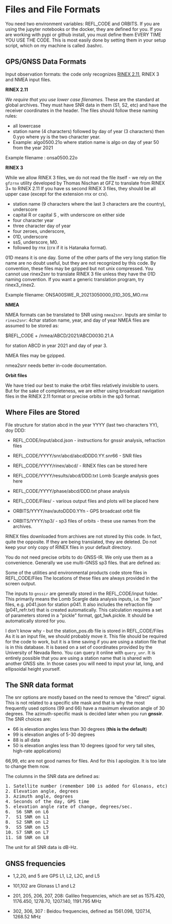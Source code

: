# Files and File Formats

You need two environment variables: REFL_CODE and ORBITS. If you are using 
the jupyter notebooks or the docker, they are defined for you. If you are working
with pypi or github install, you must define them EVERY TIME YOU USE THE CODE.
This is most easily done by setting them in your setup script, which on my machine
is called .bashrc.

## GPS/GNSS Data Formats

Input observation formats: the code only 
recognizes [RINEX 2.11](https://www.ngs.noaa.gov/CORS/RINEX211.txt), RINEX 3 and NMEA input files.

**RINEX 2.11**

*We require that you use lower case filenames.* These are the standard at global archives.
They must have SNR data in them (S1, S2, etc) and have the receiver coordinates in the header.
The files should follow these naming rules:

- all lowercase
- station name (4 characters) followed by day of year (3 characters) then 0.yyo where yy is the two character year.
- Example: algo0500.21o where station name is algo on day of year 50 from the year 2021

Example filename : onsa0500.22o

**RINEX 3**

While we allow RINEX 3 files, we do not read the file itself - we rely on the <code>gfzrnx</code> 
utility developed by Thomas Nischan at GFZ to translate from RINEX 3+ to RINEX 2.11
If you have ss second RINEX 3 files, they should be all upper case (except for the extension rnx or crx).

* station name (9 characters where the last 3 characters are the country), underscore
* capital R or capital S , with underscore on either side
* four character year
* three character day of year
* four zeroes, underscore,
* 01D, underscore
* ssS, underscore, M0.
* followed by rnx (crx if it is Hatanaka format).

01D means it is one day. Some of the other parts of the very long station file name are no
doubt useful, but they are not recognized by this code. By convention, these files may be
gzipped but not unix compressed. You cannot use rinex2snr to translate RINEX 3 file unless they
have the 01D naming convention. If you want a generic translation program, try rinex3_rinex2.

Example filename: ONSA00SWE_R_20213050000_01D_30S_MO.rnx

**NMEA**

NMEA formats can be translated to SNR using <code>nmea2snr</code>.
Inputs are similar to <code>rinex2snr</code>: 4char station name, year, and day of year
NMEA files are assumed to be stored as:

$REFL_CODE + /nmea/ABCD/2021/ABCD0030.21.A

for station ABCD in year 2021 and day of year 3.

NMEA files may be gzipped.

nmea2snr needs better in-code documentation.

**Orbit files**

We have tried our best to make the orbit files relatively invisible to users.
But for the sake of completeness, we are either using broadcast navigation files in 
the RINEX 2.11 format
or precise orbits in the sp3 format.   

## Where Files are Stored


File structure for station abcd in the year YYYY (last two characters YY), doy DDD:

- REFL_CODE/input/abcd.json - instructions for gnssir analysis, refraction files

- REFL_CODE/YYYY/snr/abcd/abcdDDD0.YY.snr66  - SNR files 

- REFL_CODE/YYYY/rinex/abcd/  - RINEX files can be stored here

- REFL_CODE/YYYY/results/abcd/DDD.txt  Lomb Scargle analysis goes here

- REFL_CODE/YYYY/phase/abcd/DDD.txt  phase analysis 

- REFL_CODE/Files/ - various output files and plots will be placed here

- ORBITS/YYYY/nav/autoDDD0.YYn - GPS broadcast orbit file 

- ORBITS/YYYY/sp3/ - sp3 files of orbits - these use names from the archives.

RINEX files downloaded from archives are not stored by this code. In fact, quite the opposite. If they are being translated, 
they are deleted. Do not keep your only copy of RINEX files in your default directory.

You do not need precise orbits to do GNSS-IR. We only use them as a convenience.
Generally we use multi-GNSS sp3 files. that are defined as:

Some of the utilities and environmental products code store files in REFL_CODE/Files
The locations of these files are always provided in the screen output.

The inputs to <code>gnssir</code> are generally stored in the REFL_CODE/input folder.
This primarily means the Lomb Scargle data analysis inputs, i.e. 
the "json" files, e.g. p041.json for station p041.
It also includes the refraction file (p041_refr.txt) that is 
created automatically. This calculation 
requires a set of parameters stored in a "pickle" format, gpt_1wA.pickle. 
It should be automatically stored for you.

I don't know why - but the station_pos.db file is stored in REFL_CODE/Files
As it is an input file, we should probably move it. This file should be required 
for the code to work, but it is a time saving if you are using a station file
that is in this database. It is based on a set of coordinates provided by the University 
of Nevada Reno.  You can query it online with <code>query_unr</code>. It is entirely 
possible that you are using a station name that is shared with another GNSS site. In 
those cases you will need to input your lat, long, and ellipsoidal height yourself.

## The SNR data format

The snr options are mostly based on the need to remove the "direct" signal. This is
not related to a specific site mask and that is why the most frequently used
options (99 and 66) have a maximum elevation angle of 30 degrees. The
azimuth-specific mask is decided later when you run **gnssir**.  The SNR choices are:

- 66 is elevation angles less than 30 degrees (**this is the default**)
- 99 is elevation angles of 5-30 degrees
- 88 is all data
- 50 is elevation angles less than 10 degrees (good for very tall sites, high-rate applications)

66,99, etc are not good names for files. And for this I apologize. It is too late to change them now.

The columns in the SNR data are defined as:

<PRE>
1. Satellite number (remember 100 is added for Glonass, etc)
2. Elevation angle, degrees
3. Azimuth angle, degrees
4. Seconds of the day, GPS time
5. elevation angle rate of change, degrees/sec.
6.  S6 SNR on L6
7.  S1 SNR on L1
8.  S2 SNR on L2
9.  S5 SNR on L5
10. S7 SNR on L7
11. S8 SNR on L8
</PRE>

The unit for all SNR data is dB-Hz.

## GNSS frequencies

- 1,2,20, and 5 are GPS L1, L2, L2C, and L5 

- 101,102 are Glonass L1 and L2

- 201, 205, 206, 207, 208: Galileo frequencies, which are
set as 1575.420, 1176.450, 1278.70, 1207.140, 1191.795 MHz

- 302, 306, 307 : Beidou frequencies, defined as 1561.098, 1207.14, 1268.52 MHz


